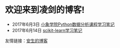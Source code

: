 # 欢迎来到凌剑的博客!

- 2017年6月3日 [小象学院Python数据分析课程学习笔记](https://tynbl.github.io/article/lj/python_xxxy/python-xxxy-readme)
- 2017年6月14日 [scikit-learn学习笔记](https://tynbl.github.io/article/lj/python_scikit_learn/python-scikit-learn-readme)


友情链接：[安生的博客](https://blog.ansheng.me)